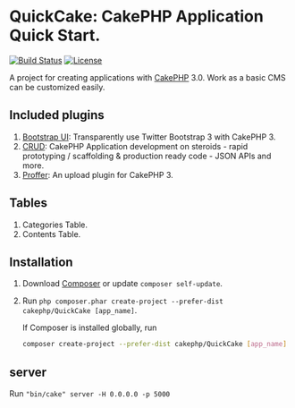# QuickCake: CakePHP Application Quick Start.

[![Build Status](https://api.travis-ci.org/cakephp/app.png)](https://travis-ci.org/cakephp/app)
[![License](https://poser.pugx.org/cakephp/app/license.svg)](https://packagist.org/packages/cakephp/app)

A project for creating applications with [CakePHP](http://cakephp.org) 3.0.
Work as a basic CMS can be customized easily.

## Included plugins
1. [Bootstrap UI](https://github.com/friendsofcake/bootstrap-ui): Transparently use Twitter Bootstrap 3 with CakePHP 3.
2. [CRUD](https://github.com/FriendsOfCake/crud): CakePHP Application development on steroids - rapid prototyping / scaffolding & production ready code - JSON APIs and more.
3. [Proffer](https://github.com/FriendsOfCake/crud): An upload plugin for CakePHP 3.

## Tables
1. Categories Table.
2. Contents Table.

## Installation

1. Download [Composer](http://getcomposer.org/doc/00-intro.md) or update `composer self-update`.
2. Run `php composer.phar create-project --prefer-dist cakephp/QuickCake [app_name]`.

    If Composer is installed globally, run
    ```bash
    composer create-project --prefer-dist cakephp/QuickCake [app_name]
    ```

## server
Run `"bin/cake" server -H 0.0.0.0 -p 5000`
